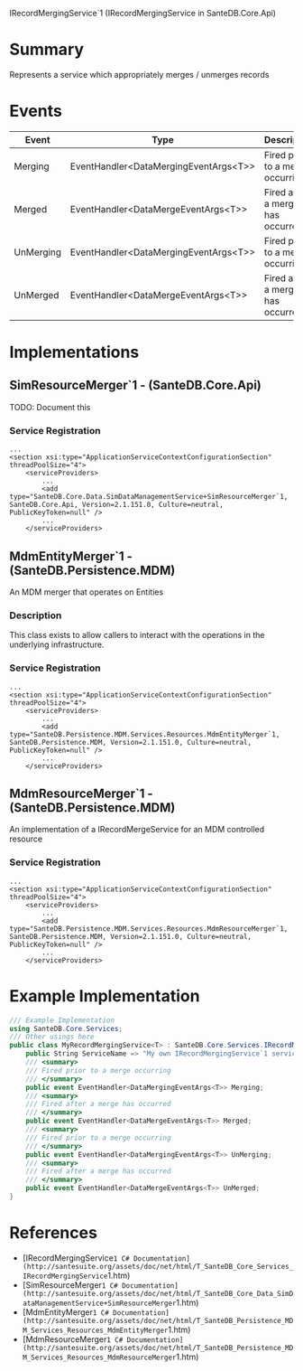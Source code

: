 IRecordMergingService`1 (IRecordMergingService<T> in SanteDB.Core.Api)

# Summary
Represents a service which appropriately merges / unmerges records

# Events

|Event|Type|Description|
|-|-|-|
|Merging|EventHandler&lt;DataMergingEventArgs&lt;T>>|Fired prior to a merge occurring|
|Merged|EventHandler&lt;DataMergeEventArgs&lt;T>>|Fired after a merge has occurred|
|UnMerging|EventHandler&lt;DataMergingEventArgs&lt;T>>|Fired prior to a merge occurring|
|UnMerged|EventHandler&lt;DataMergeEventArgs&lt;T>>|Fired after a merge has occurred|

# Implementations


## SimResourceMerger`1 - (SanteDB.Core.Api)
TODO: Document this

### Service Registration
```markup
...
<section xsi:type="ApplicationServiceContextConfigurationSection" threadPoolSize="4">
	<serviceProviders>
		...
		<add type="SanteDB.Core.Data.SimDataManagementService+SimResourceMerger`1, SanteDB.Core.Api, Version=2.1.151.0, Culture=neutral, PublicKeyToken=null" />
		...
	</serviceProviders>
```

## MdmEntityMerger`1 - (SanteDB.Persistence.MDM)
An MDM merger that operates on Entities
### Description
This class exists to allow callers to interact with the operations in the underlying infrastructure.

### Service Registration
```markup
...
<section xsi:type="ApplicationServiceContextConfigurationSection" threadPoolSize="4">
	<serviceProviders>
		...
		<add type="SanteDB.Persistence.MDM.Services.Resources.MdmEntityMerger`1, SanteDB.Persistence.MDM, Version=2.1.151.0, Culture=neutral, PublicKeyToken=null" />
		...
	</serviceProviders>
```

## MdmResourceMerger`1 - (SanteDB.Persistence.MDM)
An implementation of a IRecordMergeService for an MDM controlled resource

### Service Registration
```markup
...
<section xsi:type="ApplicationServiceContextConfigurationSection" threadPoolSize="4">
	<serviceProviders>
		...
		<add type="SanteDB.Persistence.MDM.Services.Resources.MdmResourceMerger`1, SanteDB.Persistence.MDM, Version=2.1.151.0, Culture=neutral, PublicKeyToken=null" />
		...
	</serviceProviders>
```
# Example Implementation
```csharp
/// Example Implementation
using SanteDB.Core.Services;
/// Other usings here
public class MyRecordMergingService<T> : SanteDB.Core.Services.IRecordMergingService<T> { 
	public String ServiceName => "My own IRecordMergingService`1 service";
	/// <summary>
	/// Fired prior to a merge occurring
	/// </summary>
	public event EventHandler<DataMergingEventArgs<T>> Merging;
	/// <summary>
	/// Fired after a merge has occurred
	/// </summary>
	public event EventHandler<DataMergeEventArgs<T>> Merged;
	/// <summary>
	/// Fired prior to a merge occurring
	/// </summary>
	public event EventHandler<DataMergingEventArgs<T>> UnMerging;
	/// <summary>
	/// Fired after a merge has occurred
	/// </summary>
	public event EventHandler<DataMergeEventArgs<T>> UnMerged;
}
```

# References

* [IRecordMergingService`1 C# Documentation](http://santesuite.org/assets/doc/net/html/T_SanteDB_Core_Services_IRecordMergingService`1.htm)
* [SimResourceMerger`1 C# Documentation](http://santesuite.org/assets/doc/net/html/T_SanteDB_Core_Data_SimDataManagementService+SimResourceMerger`1.htm)
* [MdmEntityMerger`1 C# Documentation](http://santesuite.org/assets/doc/net/html/T_SanteDB_Persistence_MDM_Services_Resources_MdmEntityMerger`1.htm)
* [MdmResourceMerger`1 C# Documentation](http://santesuite.org/assets/doc/net/html/T_SanteDB_Persistence_MDM_Services_Resources_MdmResourceMerger`1.htm)
